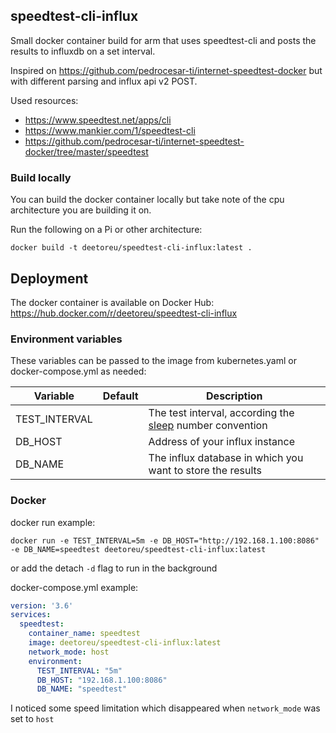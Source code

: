 ## speedtest-cli-influx
Small docker container build for arm that uses speedtest-cli and posts the results to influxdb on a set interval.

Inspired on https://github.com/pedrocesar-ti/internet-speedtest-docker but with different parsing and influx api v2 POST.

Used resources:
* https://www.speedtest.net/apps/cli
* https://www.mankier.com/1/speedtest-cli
* https://github.com/pedrocesar-ti/internet-speedtest-docker/tree/master/speedtest


### Build locally
You can build the docker container locally but take note of the cpu architecture you are building it on.

Run the following on a Pi or other architecture:
```
docker build -t deetoreu/speedtest-cli-influx:latest .
```

## Deployment
The docker container is available on Docker Hub: https://hub.docker.com/r/deetoreu/speedtest-cli-influx

### Environment variables
These variables can be passed to the image from kubernetes.yaml or docker-compose.yml as needed:

Variable | Default | Description |
-------- | ------- | ----------- |
TEST_INTERVAL |  | The test interval, according the [sleep](http://man7.org/linux/man-pages/man1/sleep.1.html) number convention
DB_HOST |  | Address of your influx instance
DB_NAME |  | The influx database in which you want to store the results

### Docker
docker run example:
```
docker run -e TEST_INTERVAL=5m -e DB_HOST="http://192.168.1.100:8086" -e DB_NAME=speedtest deetoreu/speedtest-cli-influx:latest
```
or add the detach `-d` flag to run in the background

docker-compose.yml example:
```yaml
version: '3.6'
services:
  speedtest:
    container_name: speedtest
    image: deetoreu/speedtest-cli-influx:latest
    network_mode: host
    environment:
      TEST_INTERVAL: "5m"
      DB_HOST: "192.168.1.100:8086"
      DB_NAME: "speedtest"
```

I noticed some speed limitation which disappeared when `network_mode` was set to `host`

